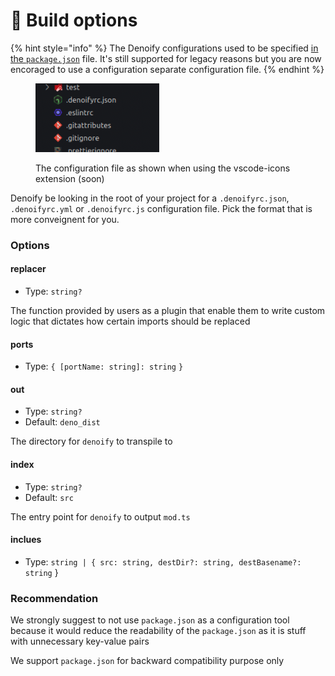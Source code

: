 # 🔧 Build options

{% hint style="info" %}
The Denoify configurations used to be specified [in the `package.json`](https://github.com/garronej/my\_dummy\_npm\_and\_deno\_module/blob/346b2291366aa7ef76ec0bde113699d84e65ed9e/package.json#L19-L36) file. It's still supported for legacy reasons but you are now encoraged to use a configuration separate configuration file. &#x20;
{% endhint %}

<figure><img src=".gitbook/assets/image.png" alt=""><figcaption><p>The configuration file as shown when using the vscode-icons extension (soon)</p></figcaption></figure>

Denoify be looking in the root of your project for a `.denoifyrc.json`, `.denoifyrc.yml` or `.denoifyrc.js` configuration file. Pick the format that is more conveignent for you. &#x20;

### Options

#### replacer

* Type: `string?`

The function provided by users as a plugin that enable them to write custom logic that dictates how certain imports should be replaced

#### ports

* Type: `{ [portName: string]: string` `}`

#### out

* Type: `string?`
* Default: `deno_dist`

The directory for `denoify` to transpile to

#### index

* Type: `string?`
* Default: `src`

The entry point for `denoify` to output `mod.ts`

#### inclues

* Type: `string | { src: string, destDir?: string, destBasename?: string` }

### Recommendation

We strongly suggest to not use `package.json` as a configuration tool because it would reduce the readability of the `package.json` as it is stuff with unnecessary key-value pairs

We support `package.json` for backward compatibility purpose only
